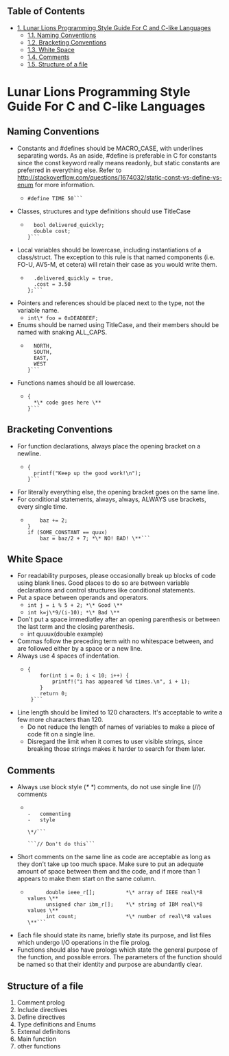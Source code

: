 <div id="table-of-contents">
<h2>Table of Contents</h2>
<div id="text-table-of-contents">
<ul>
<li><a href="#orgheadline6">1. Lunar Lions Programming Style Guide For C and C-like Languages</a>
<ul>
<li><a href="#orgheadline1">1.1. Naming Conventions</a></li>
<li><a href="#orgheadline2">1.2. Bracketing Conventions</a></li>
<li><a href="#orgheadline3">1.3. White Space</a></li>
<li><a href="#orgheadline4">1.4. Comments</a></li>
<li><a href="#orgheadline5">1.5. Structure of a file</a></li>
</ul>
</li>
</ul>
</div>
</div>

# Lunar Lions Programming Style Guide For C and C-like Languages<a id="orgheadline6"></a>

## Naming Conventions<a id="orgheadline1"></a>

-   Constants and #defines should be MACRO_CASE, with underlines 
    separating words. As an aside, #define is preferable in C for constants
    since the const keyword really means readonly, but static constants are
    preferred in everything else. Refer to 
    <http://stackoverflow.com/questions/1674032/static-const-vs-define-vs-enum>
    for more information.
    -   ```static const int FOO_BAR
        #define TIME 50```
-   Classes, structures and type definitions should use TitleCase
    -   ```struct JimmyJohnsSandwich {
          bool delivered_quickly;
          double cost;
        }```
-   Local variables should be lowercase, including instantiations of a 
    class/struct. The exception to this rule is that named components (i.e. 
    FO-U, AV5-M, et cetera) will retain their case as you would write them.
    -   ```JimmyJohnsSandwich number_10 = {
          .delivered_quickly = true,
          .cost = 3.50
        };```
-   Pointers and references should be placed next to the type, not the variable
    name.
    -   ```int\* foo = 0xDEADBEEF;```
-   Enums should be named using TitleCase, and their members should be named 
    with snaking ALL_CAPS.
    -   ```enum CardinalDirections {
          NORTH,
          SOUTH,
          EAST,
          WEST
        }```
-   Functions names should be all lowercase.
    -   ```int fiddle_doodad(int& diddly_bopper)
        {
          *\* code goes here \**
        }```

## Bracketing Conventions<a id="orgheadline2"></a>

-   For function declarations, always place the opening bracket on a newline.
    -   ```void empty_platitude(void)
        {
          printf("Keep up the good work!\n");
        }```
-   For literally everything else, the opening bracket goes on the same line.
-   For conditional statements, always, always, ALWAYS use brackets, every
    single time.
    -   ```if (qux) {   *\* Good \**
            baz += 2;
        }
        if (SOME_CONSTANT == quux)
            baz = baz/2 + 7; *\* NO! BAD! \**```

## White Space<a id="orgheadline3"></a>

-   For readability purposes, please occasionally break up blocks of code
     using blank lines. Good places to do so are between variable declarations
    and control structures like conditional statements.
-   Put a space between operands and operators. 
    -   ```int j = i % 5 + 2; *\* Good \**```
    -   ```int k=j\*9/(i-10); *\* Bad \**```
-   Don't put a space immediatley after an opening parenthesis or between the
    last term and the closing parenthesis.
    -   int quuux(double example)
-   Commas follow the preceding term with no whitespace between, and are 
    followed either by a space or a new line.
-   Always use 4 spaces of indentation.
    -   ```int main(void)
        {
            for(int i = 0; i < 10; i++) {
                printf!("i has appeared %d times.\n", i + 1);
            }
            return 0;
         }```
-   Line length should be limited to 120 characters. It's acceptable to 
    write a few more characters than 120. 
    -   Do not reduce the length of names of variables to make a piece of code 
        fit on a single line.
    -   Disregard the limit when it comes to user visible strings, since breaking
        those strings makes it harder to search for them later.

## Comments<a id="orgheadline4"></a>

-   Always use block style (*\* \**) comments, do not use single line (//) comments
    -   ```/\* Superior
        
        -   commenting
        -   style
        
        \*/```
        
        ```// Don't do this```
-   Short comments on the same line as code are acceptable as long as they
    don't take up too much space. Make sure to put an adequate amount of space
    between them and the code, and if more than 1 appears to make them start on
    the same column.
    -   ```*\* Brazenly stolen example from NASAs C Style Guidelines \** 
              double ieee_r[];          *\* array of IEEE real\*8 values \**
              unsigned char ibm_r[];    *\* string of IBM real\*8 values \**
              int count;                *\* number of real\*8 values     \**```
-   Each file should state its name, briefly state its purpose, and list files 
    which undergo I/O operations in the file prolog.
-   Functions should also have prologs which state the general purpose of the
    function, and possible errors. The parameters of the function should be
    named so that their identity and purpose are abundantly clear.

## Structure of a file<a id="orgheadline5"></a>

1.  Comment prolog
2.  Include directives
3.  Define directives
4.  Type definitions and Enums
5.  External definitons
6.  Main function
7.  other functions
